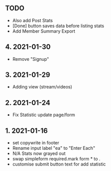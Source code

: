 
## TODO

* Also add Post Stats
* [Done] button saves data before listing stats
* Add Member Summary Export

## 4. 2021-01-30

* Remove "Signup"

## 3. 2021-01-29

* Adding view (stream/videos)

## 2. 2021-01-24

* Fix Statistic update page/form

## 1. 2021-01-16

* set copywrite in footer
* Rename input label "ea" to "Enter Each"
* N/A Stats now grayed out
* swap simpleform required.mark form * to .
* customise submit button text for add statistic
